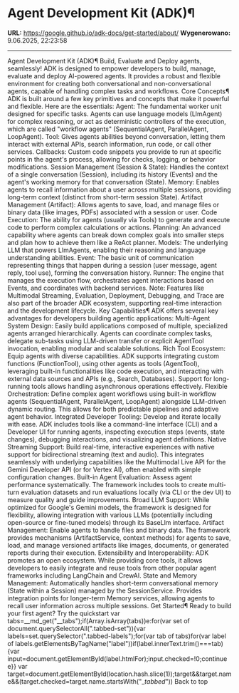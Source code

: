 # Agent Development Kit (ADK)¶

**URL:** https://google.github.io/adk-docs/get-started/about/
**Wygenerowano:** 9.06.2025, 22:23:58

---

Agent Development Kit (ADK)¶ Build, Evaluate and Deploy agents, seamlessly! ADK is designed to empower developers to build, manage, evaluate and deploy AI-powered agents. It provides a robust and flexible environment for creating both conversational and non-conversational agents, capable of handling complex tasks and workflows. Core Concepts¶ ADK is built around a few key primitives and concepts that make it powerful and flexible. Here are the essentials: Agent: The fundamental worker unit designed for specific tasks. Agents can use language models (LlmAgent) for complex reasoning, or act as deterministic controllers of the execution, which are called "workflow agents" (SequentialAgent, ParallelAgent, LoopAgent). Tool: Gives agents abilities beyond conversation, letting them interact with external APIs, search information, run code, or call other services. Callbacks: Custom code snippets you provide to run at specific points in the agent's process, allowing for checks, logging, or behavior modifications. Session Management (Session & State): Handles the context of a single conversation (Session), including its history (Events) and the agent's working memory for that conversation (State). Memory: Enables agents to recall information about a user across multiple sessions, providing long-term context (distinct from short-term session State). Artifact Management (Artifact): Allows agents to save, load, and manage files or binary data (like images, PDFs) associated with a session or user. Code Execution: The ability for agents (usually via Tools) to generate and execute code to perform complex calculations or actions. Planning: An advanced capability where agents can break down complex goals into smaller steps and plan how to achieve them like a ReAct planner. Models: The underlying LLM that powers LlmAgents, enabling their reasoning and language understanding abilities. Event: The basic unit of communication representing things that happen during a session (user message, agent reply, tool use), forming the conversation history. Runner: The engine that manages the execution flow, orchestrates agent interactions based on Events, and coordinates with backend services. Note: Features like Multimodal Streaming, Evaluation, Deployment, Debugging, and Trace are also part of the broader ADK ecosystem, supporting real-time interaction and the development lifecycle. Key Capabilities¶ ADK offers several key advantages for developers building agentic applications: Multi-Agent System Design: Easily build applications composed of multiple, specialized agents arranged hierarchically. Agents can coordinate complex tasks, delegate sub-tasks using LLM-driven transfer or explicit AgentTool invocation, enabling modular and scalable solutions. Rich Tool Ecosystem: Equip agents with diverse capabilities. ADK supports integrating custom functions (FunctionTool), using other agents as tools (AgentTool), leveraging built-in functionalities like code execution, and interacting with external data sources and APIs (e.g., Search, Databases). Support for long-running tools allows handling asynchronous operations effectively. Flexible Orchestration: Define complex agent workflows using built-in workflow agents (SequentialAgent, ParallelAgent, LoopAgent) alongside LLM-driven dynamic routing. This allows for both predictable pipelines and adaptive agent behavior. Integrated Developer Tooling: Develop and iterate locally with ease. ADK includes tools like a command-line interface (CLI) and a Developer UI for running agents, inspecting execution steps (events, state changes), debugging interactions, and visualizing agent definitions. Native Streaming Support: Build real-time, interactive experiences with native support for bidirectional streaming (text and audio). This integrates seamlessly with underlying capabilities like the Multimodal Live API for the Gemini Developer API (or for Vertex AI), often enabled with simple configuration changes. Built-in Agent Evaluation: Assess agent performance systematically. The framework includes tools to create multi-turn evaluation datasets and run evaluations locally (via CLI or the dev UI) to measure quality and guide improvements. Broad LLM Support: While optimized for Google's Gemini models, the framework is designed for flexibility, allowing integration with various LLMs (potentially including open-source or fine-tuned models) through its BaseLlm interface. Artifact Management: Enable agents to handle files and binary data. The framework provides mechanisms (ArtifactService, context methods) for agents to save, load, and manage versioned artifacts like images, documents, or generated reports during their execution. Extensibility and Interoperability: ADK promotes an open ecosystem. While providing core tools, it allows developers to easily integrate and reuse tools from other popular agent frameworks including LangChain and CrewAI. State and Memory Management: Automatically handles short-term conversational memory (State within a Session) managed by the SessionService. Provides integration points for longer-term Memory services, allowing agents to recall user information across multiple sessions. Get Started¶ Ready to build your first agent? Try the quickstart var tabs=__md_get("__tabs");if(Array.isArray(tabs))e:for(var set of document.querySelectorAll(".tabbed-set")){var labels=set.querySelector(".tabbed-labels");for(var tab of tabs)for(var label of labels.getElementsByTagName("label"))if(label.innerText.trim()===tab){var input=document.getElementById(label.htmlFor);input.checked=!0;continue e}} var target=document.getElementById(location.hash.slice(1));target&&target.name&&(target.checked=target.name.startsWith("__tabbed_")) Back to top
